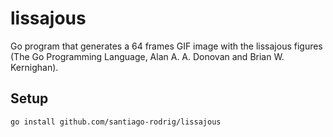 # lissajous

Go program that generates a 64 frames GIF image with the lissajous figures (The Go Programming Language, Alan A. A. Donovan and Brian W. Kernighan).

## Setup

```sh
go install github.com/santiago-rodrig/lissajous
```
